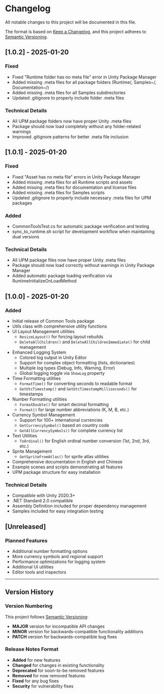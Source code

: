 # Changelog

All notable changes to this project will be documented in this file.

The format is based on [Keep a Changelog](https://keepachangelog.com/en/1.0.0/),
and this project adheres to [Semantic Versioning](https://semver.org/spec/v2.0.0.html).

## [1.0.2] - 2025-01-20

### Fixed
- Fixed "Runtime folder has no meta file" error in Unity Package Manager
- Added missing .meta files for all package folders (Runtime/, Samples~/, Documentation~/)
- Added missing .meta files for all Samples subdirectories
- Updated .gitignore to properly include folder .meta files

### Technical Details
- All UPM package folders now have proper Unity .meta files
- Package should now load completely without any folder-related warnings
- Improved .gitignore patterns for better .meta file inclusion

## [1.0.1] - 2025-01-20

### Fixed
- Fixed "Asset has no meta file" errors in Unity Package Manager
- Added missing .meta files for all Runtime scripts and assets
- Added missing .meta files for documentation and license files
- Added missing .meta files for Samples scripts
- Updated .gitignore to properly include necessary .meta files for UPM packages

### Added
- CommonToolsTest.cs for automatic package verification and testing
- sync_to_runtime.sh script for development workflow when maintaining dual versions

### Technical Details
- All UPM package files now have proper Unity .meta files
- Package should now load correctly without warnings in Unity Package Manager
- Added automatic package loading verification via RuntimeInitializeOnLoadMethod

## [1.0.0] - 2025-01-20

### Added
- Initial release of Common Tools package
- Utils class with comprehensive utility functions
- UI Layout Management utilities
  - `ResizeLayout()` for forcing layout rebuilds
  - `DeleteAllChildren()` and `DeleteAllChildrenImmediate()` for child management
- Enhanced Logging System
  - Colored log output in Unity Editor
  - Support for complex object formatting (lists, dictionaries)
  - Multiple log types (Debug, Info, Warning, Error)
  - Global logging toggle via `ShowLog` property
- Time Formatting utilities
  - `FormatTime()` for converting seconds to readable format
  - `GetUtcTimestamp()` and `GetUtcTimestampMilliseconds()` for timestamps
- Number Formatting utilities
  - `FormatDouble()` for smart decimal formatting
  - `Format()` for large number abbreviations (K, M, B, etc.)
- Currency Symbol Management
  - Support for 100+ international currencies
  - `GetCurrencySymbol()` based on country code
  - `GetAllCurrencySymbols()` for complete currency list
- Text Utilities
  - `ToOrdinal()` for English ordinal number conversion (1st, 2nd, 3rd, etc.)
- Sprite Management
  - `GetSpriteFromAtlas()` for sprite atlas utilities
- Comprehensive documentation in English and Chinese
- Example scenes and scripts demonstrating all features
- UPM package structure for easy installation

### Technical Details
- Compatible with Unity 2020.3+
- .NET Standard 2.0 compatible
- Assembly Definition included for proper dependency management
- Samples included for easy integration testing

## [Unreleased]

### Planned Features
- Additional number formatting options
- More currency symbols and regional support
- Performance optimizations for logging system
- Additional UI utilities
- Editor tools and inspectors

---

## Version History

### Version Numbering
This project follows [Semantic Versioning](https://semver.org/):
- **MAJOR** version for incompatible API changes
- **MINOR** version for backwards-compatible functionality additions  
- **PATCH** version for backwards-compatible bug fixes

### Release Notes Format
- **Added** for new features
- **Changed** for changes in existing functionality
- **Deprecated** for soon-to-be removed features
- **Removed** for now removed features
- **Fixed** for any bug fixes
- **Security** for vulnerability fixes
